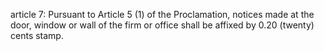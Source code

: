 article 7: 
Pursuant to Article 5 (1) of the Proclamation, notices made at the door, window or wall of the firm or office shall be affixed by 0.20 (twenty) cents stamp. 
<ul>
</ul>